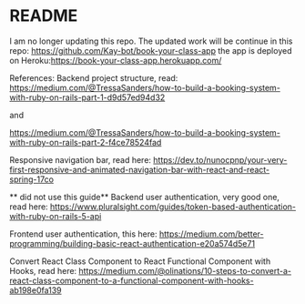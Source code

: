 # README

I am no longer updating this repo.
The updated work will be continue in this repo: https://github.com/Kay-bot/book-your-class-app the app is deployed on Heroku:https://book-your-class-app.herokuapp.com/

References:
Backend project structure, read:
https://medium.com/@TressaSanders/how-to-build-a-booking-system-with-ruby-on-rails-part-1-d9d57ed94d32

and

https://medium.com/@TressaSanders/how-to-build-a-booking-system-with-ruby-on-rails-part-2-f4ce78524fad

Responsive navigation bar, read here: https://dev.to/nunocpnp/your-very-first-responsive-and-animated-navigation-bar-with-react-and-react-spring-17co

** did not use this guide** Backend user authentication, very good one, read here: https://www.pluralsight.com/guides/token-based-authentication-with-ruby-on-rails-5-api

Frontend user authentication, this here: https://medium.com/better-programming/building-basic-react-authentication-e20a574d5e71

Convert React Class Component to React Functional Component with Hooks, read here: https://medium.com/@olinations/10-steps-to-convert-a-react-class-component-to-a-functional-component-with-hooks-ab198e0fa139
